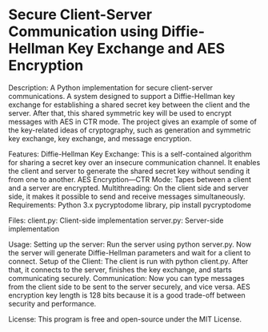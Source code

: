 # Secure Client-Server Communication using Diffie-Hellman Key Exchange and AES Encryption
Description:
 A Python implementation for secure client-server communications. A system designed to support a Diffie-Hellman key exchange for establishing a shared secret key between the client and the server. After that, this shared symmetric key will be used to encrypt messages with AES in CTR mode. The project gives an example of some of the key-related ideas of cryptography, such as generation and symmetric key exchange, key exchange, and message encryption.
 
 Features:
Diffie-Hellman Key Exchange: This is a self-contained algorithm for sharing a secret key over an insecure communication channel. It enables the client and server to generate the shared secret key without sending it from one to another. AES Encryption—CTR Mode: Tapes between a client and a server are encrypted. Multithreading: On the client side and server side, it makes it possible to send and receive messages simultaneously. Requirements:
Python 3.x
pycryptodome library, pip install pycryptodome

Files:
client.py: Client-side implementation
server.py: Server-side implementation

Usage:
Setting up the server:
 Run the server using python server.py.
Now the server will generate Diffie-Hellman parameters and wait for a client to connect.
Setup of the Client:
The client is run with python client.py.
After that, it connects to the server, finishes the key exchange, and starts communicating securely. 
Communication:
Now you can type messages from the client side to be sent to the server securely, and vice versa.
AES encryption key length is 128 bits because it is a good trade-off between security and performance.

License: 
This program is free and open-source under the MIT License.
